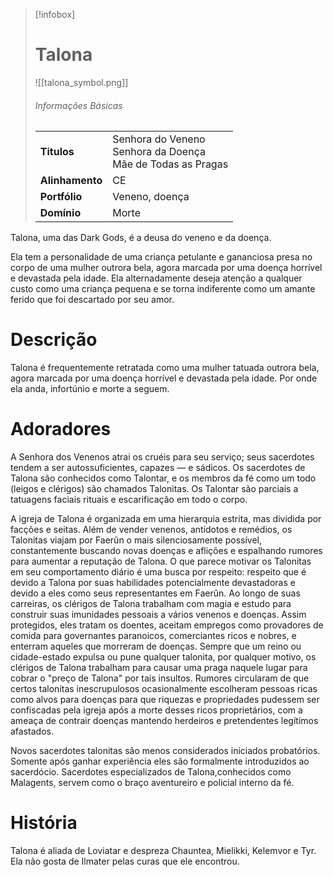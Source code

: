 > [!infobox]
> # Talona
> ![[talona_symbol.png]]
> ###### Informações Básicas
> | | |
> | ---- | ---- |
> | **Titulos** | Senhora do Veneno<br/>Senhora da Doença<br/>Mãe de Todas as Pragas |
> | **Alinhamento** | CE |
> | **Portfólio** | Veneno, doença |
> | **Domínio** | Morte |

Talona, ​​uma das Dark Gods, é a deusa do veneno e da doença.

Ela tem a personalidade de uma criança petulante e gananciosa presa no corpo de uma mulher outrora bela, agora marcada por uma doença horrível e devastada pela idade. Ela alternadamente deseja atenção a qualquer custo como uma criança pequena e se torna indiferente como um amante ferido que foi descartado por seu amor.

# Descrição
Talona é frequentemente retratada como uma mulher tatuada outrora bela, agora marcada por uma doença horrível e devastada pela idade. Por onde ela anda, infortúnio e morte a seguem.

# Adoradores
A Senhora dos Venenos atrai os cruéis para seu serviço; seus sacerdotes tendem a ser autossuficientes, capazes — e sádicos. Os sacerdotes de Talona são conhecidos como Talontar, e os membros da fé como um todo (leigos e clérigos) são chamados Talonitas. Os Talontar são parciais a tatuagens faciais rituais e escarificação em todo o corpo.

A igreja de Talona é organizada em uma hierarquia estrita, mas dividida por facções e seitas. Além de vender venenos, antídotos e remédios, os Talonitas viajam por Faerûn o mais silenciosamente possível, constantemente buscando novas doenças e aflições e espalhando rumores para aumentar a reputação de Talona. O que parece motivar os Talonitas em seu comportamento diário é uma busca por respeito: respeito que é devido a Talona por suas habilidades potencialmente devastadoras e devido a eles como seus representantes em Faerûn. Ao longo de suas carreiras, os clérigos de Talona trabalham com magia e estudo para construir suas imunidades pessoais a vários venenos e doenças. Assim protegidos, eles tratam os doentes, aceitam empregos como provadores de comida para governantes paranoicos, comerciantes ricos e nobres, e enterram aqueles que morreram de doenças. Sempre que um reino ou cidade-estado expulsa ou pune qualquer talonita, por qualquer motivo, os clérigos de Talona trabalham para causar uma praga naquele lugar para cobrar o "preço de Talona" por tais insultos. Rumores circularam de que certos talonitas inescrupulosos ocasionalmente escolheram pessoas ricas como alvos para doenças para que riquezas e propriedades pudessem ser confiscadas pela igreja após a morte desses ricos proprietários, com a ameaça de contrair doenças mantendo herdeiros e pretendentes legítimos afastados.

Novos sacerdotes talonitas são menos considerados iniciados probatórios. Somente após ganhar experiência eles são formalmente introduzidos ao sacerdócio. Sacerdotes especializados de Talona, ​​conhecidos como Malagents, servem como o braço aventureiro e policial interno da fé.

# História
Talona é aliada de Loviatar e despreza Chauntea, Mielikki, Kelemvor e Tyr. Ela não gosta de Ilmater pelas curas que ele encontrou.